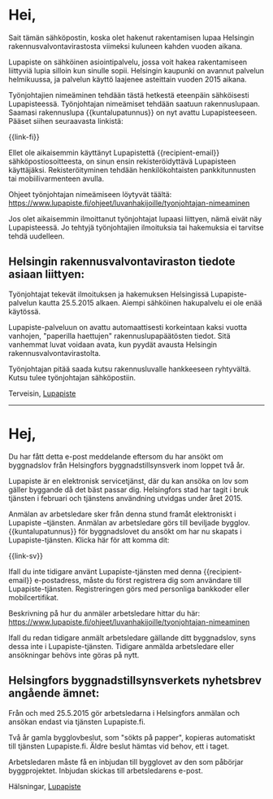 # Hei,

Sait t&auml;m&auml;n s&auml;hk&ouml;postin, koska olet hakenut rakentamisen lupaa Helsingin rakennusvalvontavirastosta viimeksi kuluneen kahden vuoden aikana.

Lupapiste on s&auml;hk&ouml;inen asiointipalvelu, jossa voit hakea rakentamiseen liittyvi&auml; lupia silloin kun sinulle sopii. Helsingin kaupunki on avannut palvelun helmikuussa, ja palvelun k&auml;ytt&ouml; laajenee asteittain vuoden 2015 aikana.

Ty&ouml;njohtajien nime&auml;minen tehd&auml;&auml;n t&auml;st&auml; hetkest&auml; eteenp&auml;in s&auml;hk&ouml;isesti Lupapisteess&auml;. Ty&ouml;njohtajan nime&auml;miset tehd&auml;&auml;n saatuun rakennuslupaan. Saamasi rakennuslupa {{kuntalupatunnus}} on nyt avattu Lupapisteeseen. P&auml;&auml;set siihen seuraavasta linkist&auml;:

{{link-fi}}

Ellet ole aikaisemmin k&auml;ytt&auml;nyt Lupapistett&auml; {{recipient-email}} s&auml;hk&ouml;postiosoitteesta, on sinun ensin rekister&ouml;idytt&auml;v&auml; Lupapisteen k&auml;ytt&auml;j&auml;ksi. Rekister&ouml;ityminen tehd&auml;&auml;n henkil&ouml;kohtaisten pankkitunnusten tai mobiilivarmenteen avulla.

Ohjeet ty&ouml;njohtajan nime&auml;miseen l&ouml;ytyv&auml;t t&auml;&auml;lt&auml;: https://www.lupapiste.fi/ohjeet/luvanhakijoille/tyonjohtajan-nimeaminen

Jos olet aikaisemmin ilmoittanut ty&ouml;njohtajat lupaasi liittyen, n&auml;m&auml; eiv&auml;t n&auml;y Lupapisteess&auml;. Jo tehtyj&auml; ty&ouml;njohtajien ilmoituksia tai hakemuksia ei tarvitse tehd&auml; uudelleen.

## Helsingin rakennusvalvontaviraston tiedote asiaan liittyen:

Ty&ouml;njohtajat tekev&auml;t ilmoituksen ja hakemuksen Helsingiss&auml; Lupapiste-palvelun kautta 25.5.2015 alkaen. Aiempi s&auml;hk&ouml;inen hakupalvelu ei ole en&auml;&auml; k&auml;yt&ouml;ss&auml;.

Lupapiste-palveluun on avattu automaattisesti korkeintaan kaksi vuotta vanhojen, "paperilla haettujen" rakennuslupap&auml;&auml;t&ouml;sten tiedot. Sit&auml; vanhemmat luvat voidaan avata, kun pyyd&auml;t avausta Helsingin rakennusvalvontavirastolta.

Ty&ouml;njohtajan pit&auml;&auml; saada kutsu rakennusluvalle hankkeeseen ryhtyv&auml;lt&auml;. Kutsu tulee ty&ouml;njohtajan s&auml;hk&ouml;postiin.

Terveisin,
[Lupapiste](https://www.lupapiste.fi/)

---

# Hej,

Du har f&aring;tt detta e-post meddelande eftersom du har ans&ouml;kt om byggnadslov fr&aring;n Helsingfors byggnadstillsynsverk inom loppet tv&aring; &aring;r.

Lupapiste &auml;r en elektronisk servicetj&auml;nst, d&auml;r du kan ans&ouml;ka on lov som g&auml;ller byggande d&aring; det b&auml;st passar dig. Helsingfors stad har tagit i bruk tj&auml;nsten i februari och tj&auml;nstens anv&auml;ndning utvidgas under &aring;ret 2015.

Anm&auml;lan av arbetsledare sker fr&aring;n denna stund fram&aring;t elektroniskt i Lupapiste –tj&auml;nsten. Anm&auml;lan av arbetsledare g&ouml;rs till beviljade bygglov. {{kuntalupatunnus}} f&ouml;r byggnadslovet du ans&ouml;kt om har nu skapats i Lupapiste-tj&auml;nsten. Klicka h&auml;r f&ouml;r att komma dit:

{{link-sv}}

Ifall du inte tidigare anv&auml;nt Lupapiste-tj&auml;nsten med denna {{recipient-email}} e-postadress, m&aring;ste du f&ouml;rst registrera dig som anv&auml;ndare till Lupapiste-tj&auml;nsten. Registreringen g&ouml;rs med personliga bankkoder eller mobilcertifikat.

Beskrivning p&aring; hur du anm&auml;ler arbetsledare hittar du h&auml;r: https://www.lupapiste.fi/ohjeet/luvanhakijoille/tyonjohtajan-nimeaminen

Ifall du redan tidigare anm&auml;lt arbetsledare g&auml;llande ditt byggnadslov, syns dessa inte i  Lupapiste-tj&auml;nsten. Tidigare anm&auml;lda arbetsledare eller ans&ouml;kningar beh&ouml;vs inte g&ouml;ras p&aring; nytt.

## Helsingfors byggnadstillsynsverkets nyhetsbrev ang&aring;ende &auml;mnet:

Fr&aring;n och med 25.5.2015 g&ouml;r arbetsledarna i Helsingfors anm&auml;lan och ans&ouml;kan endast via tj&auml;nsten Lupapiste.fi.

Tv&aring; &aring;r gamla bygglovbeslut, som "s&ouml;kts p&aring; papper", kopieras automatiskt till tj&auml;nsten Lupapiste.fi. &Auml;ldre beslut h&auml;mtas vid behov, ett i taget.

Arbetsledaren m&aring;ste f&aring; en inbjudan till bygglovet av den som p&aring;b&ouml;rjar byggprojektet. Inbjudan skickas till arbetsledarens e-post.

Hälsningar,
[Lupapiste](https://www.lupapiste.fi/)
